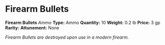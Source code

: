 # Firearm Bullets

**Firearm Bullets**
_Ammo_
**Type:** Ammo
**Quantity:** 10
**Weight:** 0.2 lb
**Price:** 3 gp
**Rarity:** 
**Attunement:** None

*Firearm Bullets are destroyed upon use in a modern firearm.*